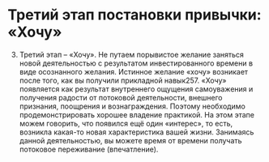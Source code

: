 # Третий этап постановки привычки: «Хочу»

3. Третий этап – «Хочу». Не путаем порывистое желание заняться новой деятельностью с результатом инвестированного времени в виде осознанного желания. Истинное желание «хочу» возникает после того, как вы получили прикладной навык257.
«Хочу» появляется как результат внутреннего ощущения самоуважения и получения радости от потоковой деятельности, внешнего признания, поощрения и вознаграждения. Поэтому необходимо продемонстрировать хорошее владение практикой.
На этом этапе можем говорить, что появился ещё один «интерес», то есть, возникла какая-то новая характеристика вашей жизни. Занимаясь данной деятельностью, вы можете время от времени получать потоковое переживание (впечатление).
